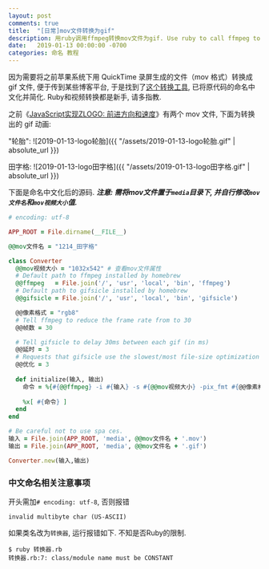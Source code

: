 ```yaml
---
layout: post
comments: true
title:  "[日常]mov文件转换为gif"
description: 用ruby调用ffmpeg转换mov文件为gif. Use ruby to call ffmpeg to transform mov to gif file.
date:   2019-01-13 00:00:00 -0700
categories: 命名 教程
---
```


因为需要将之前苹果系统下用 QuickTime 录屏生成的文件（mov 格式）转换成 gif 文件, 便于传到某些博客平台, 于是找到了[这个转换工具](https://github.com/nobodxbodon/convert-mov-to-gif), 已将原代码的命名中文化并简化. Ruby和视频转换都是新手, 请多指教.

之前《[JavaScript实现ZLOGO: 前进方向和速度](https://zhuanlan.zhihu.com/p/52434775)》有两个 mov 文件, 下面为转换出的 gif 动画:

"轮胎":
![2019-01-13-logo轮胎]({{ "/assets/2019-01-13-logo轮胎.gif" | absolute_url }})

田字格:
![2019-01-13-logo田字格]({{ "/assets/2019-01-13-logo田字格.gif" | absolute_url }})

下面是命名中文化后的源码. ***注意: 需将mov文件置于`media`目录下, 并自行修改`mov文件名`和`mov视频大小`值.***

```ruby
# encoding: utf-8

APP_ROOT = File.dirname(__FILE__)

@@mov文件名 = "1214_田字格"

class Converter
  @@mov视频大小 = "1032x542" # 查看mov文件属性
  # Default path to ffmpeg installed by homebrew
  @@ffmpeg   = File.join('/', 'usr', 'local', 'bin', 'ffmpeg')
  # Default path to gifsicle installed by homebrew
  @@gifsicle = File.join('/', 'usr', 'local', 'bin', 'gifsicle')

  @@像素格式 = "rgb8"
  # Tell ffmpeg to reduce the frame rate from to 30
  @@帧数 = 30

  # Tell gifsicle to delay 30ms between each gif (in ms)
  @@延时 = 3
  # Requests that gifsicle use the slowest/most file-size optimization
  @@优化 = 3
  
  def initialize(输入, 输出)
    命令 = %{#{@@ffmpeg} -i #{输入} -s #{@@mov视频大小} -pix_fmt #{@@像素格式} -r #{@@帧数} -f gif - | #{@@gifsicle} --optimize=#{@@优化} --delay=#{@@延时} > #{输出}}
    
    %x[ #{命令} ]
  end  
end

# Be careful not to use spa ces.
输入 = File.join(APP_ROOT, 'media', @@mov文件名 + '.mov')
输出 = File.join(APP_ROOT, 'media', @@mov文件名 + '.gif')

Converter.new(输入,输出)
```

### 中文命名相关注意事项

开头需加`# encoding: utf-8`, 否则报错
```
invalid multibyte char (US-ASCII)
```
如果类名改为`转换器`, 运行报错如下. 不知是否Ruby的限制.
```
$ ruby 转换器.rb 
转换器.rb:7: class/module name must be CONSTANT
```